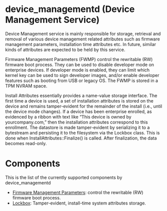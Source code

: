 # device_managementd (Device Management Service)

Device Management service is mainly responsible for storage, retrieval
and removal of various device management related attributes such as
firmware management parameters, installation time attributes etc.
In future, similar kinds of attributes are expected to be held by this
service.

Firmware Management Parameters (FWMP) control the rewritable (RW)
firmware boot process. They can be used to disable developer mode on
enterprise devices. If developer mode is enabled, they can limit which
kernel key can be used to sign developer images, and/or enable developer
features such as booting from USB or legacy OS. The FWMP is stored in a
TPM NVRAM space.

Install Attributes essentially provides a name-value storage interface.
The first time a device is used, a set of installation attributes is
stored on the device and remains tamper-evident for the remainder of the
install (i.e., until the device mode changes). If a device has been
enterprise enrolled, as evidenced by a ribbon with text like “This device
is owned by yourcompany.com,” then the installation attributes correspond
to this enrollment. The datastore is made tamper-evident by serializing
it to a bytestream and persisting it to the filesystem via the Lockbox
class. This is done when InstallAttributes::Finalize() is called.
After finalization, the data becomes read-only.

# Components
This is the list of the currently supported components by device_managementd

*   [Firmware Management Parameters]: control the rewritable (RW) firmware boot process.
*   [Lockbox]: Tamper-evident, install-time system attributes storage.

[Firmware Management Parameters]: ./docs/firmware_management_parameters.md
[Lockbox]: ./docs/lockbox.md
